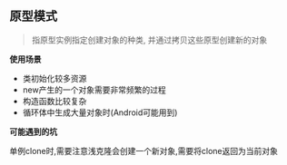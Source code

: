 ## 原型模式

> 指原型实例指定创建对象的种类, 并通过拷贝这些原型创建新的对象

**使用场景**

- 类初始化较多资源
- new产生的一个对象需要非常频繁的过程
- 构造函数比较复杂
- 循环体中生成大量对象时(Android可能用到)



**可能遇到的坑**

单例clone时,需要注意浅克隆会创建一个新对象,需要将clone返回为当前对象